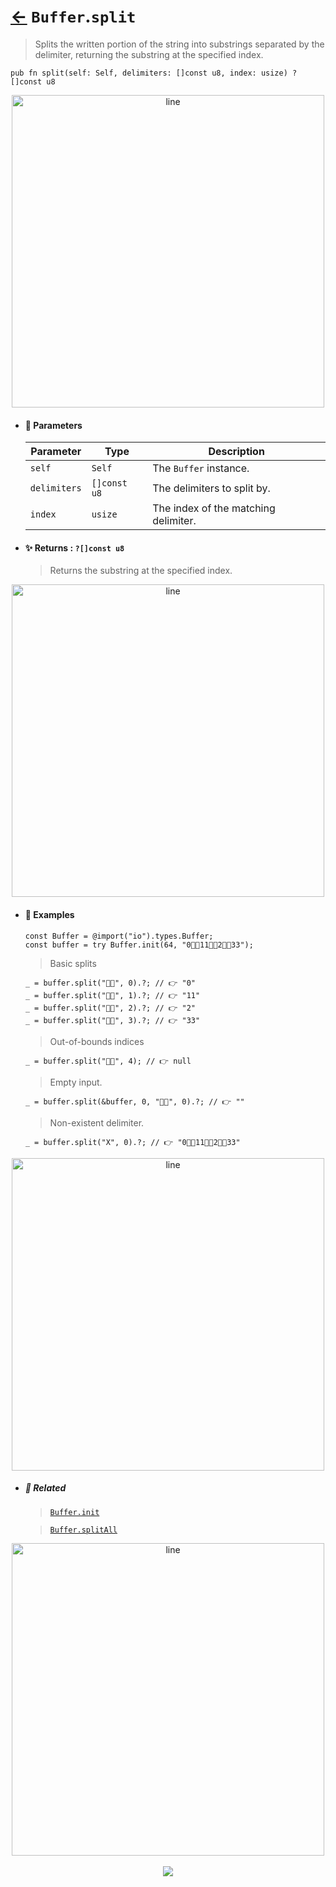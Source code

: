 # [←](../Buffer.md) `Buffer`.`split`

> Splits the written portion of the string into substrings separated by the delimiter, returning the substring at the specified index.

```zig
pub fn split(self: Self, delimiters: []const u8, index: usize) ?[]const u8
```


<div align="center">
<img src="https://raw.githubusercontent.com/maysara-elshewehy/io-bench/refs/heads/main/dist/img/md/line.png" alt="line" style="width:500px;"/>
</div>

- #### 🧩 Parameters

    | Parameter    | Type         | Description                          |
    | ------------ | ------------ | ------------------------------------ |
    | `self`       | `Self`       | The `Buffer` instance.               |
    | `delimiters` | `[]const u8` | The delimiters to split by.          |
    | `index`      | `usize`      | The index of the matching delimiter. |

- #### ✨ Returns : `?[]const u8`

    > Returns the substring at the specified index.

<div align="center">
<img src="https://raw.githubusercontent.com/maysara-elshewehy/io-bench/refs/heads/main/dist/img/md/line.png" alt="line" style="width:500px;"/>
</div>

- #### 🧪 Examples

    ```zig
    const Buffer = @import("io").types.Buffer;
    const buffer = try Buffer.init(64, "0👨‍🏭11👨‍🏭2👨‍🏭33");
    ```

    > Basic splits
    ```zig
    _ = buffer.split("👨‍🏭", 0).?; // 👉 "0"
    _ = buffer.split("👨‍🏭", 1).?; // 👉 "11"
    _ = buffer.split("👨‍🏭", 2).?; // 👉 "2"
    _ = buffer.split("👨‍🏭", 3).?; // 👉 "33"
    ```

    > Out-of-bounds indices
    ```zig
    _ = buffer.split("👨‍🏭", 4); // 👉 null
    ```

    > Empty input.
    ```zig
    _ = buffer.split(&buffer, 0, "👨‍🏭", 0).?; // 👉 ""
    ```

    > Non-existent delimiter.
    ```zig
    _ = buffer.split("X", 0).?; // 👉 "0👨‍🏭11👨‍🏭2👨‍🏭33"
    ```

<div align="center">
<img src="https://raw.githubusercontent.com/maysara-elshewehy/io-bench/refs/heads/main/dist/img/md/line.png" alt="line" style="width:500px;"/>
</div>

- ##### 🔗 Related

  > [`Buffer.init`](./init.md)

  > [`Buffer.splitAll`](./splitAll.md)

<div align="center">
<img src="https://raw.githubusercontent.com/maysara-elshewehy/io-bench/refs/heads/main/dist/img/md/line.png" alt="line" style="width:500px;"/>
</div>

<div align="center"><br>
<a href="https://github.com/maysara-elshewehy"> <img src="https://img.shields.io/badge/Made with ❤️ by-Maysara-orange"/> </a>
</div>